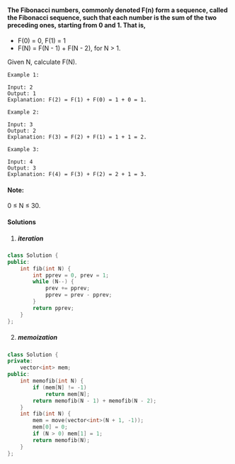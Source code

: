 #### The Fibonacci numbers, commonly denoted F(n) form a sequence, called the Fibonacci sequence, such that each number is the sum of the two preceding ones, starting from 0 and 1. That is,

- F(0) = 0,   F(1) = 1
- F(N) = F(N - 1) + F(N - 2), for N > 1.

Given N, calculate F(N).

 

```
Example 1:

Input: 2
Output: 1
Explanation: F(2) = F(1) + F(0) = 1 + 0 = 1.

Example 2:

Input: 3
Output: 2
Explanation: F(3) = F(2) + F(1) = 1 + 1 = 2.

Example 3:

Input: 4
Output: 3
Explanation: F(4) = F(3) + F(2) = 2 + 1 = 3.
```

 

#### Note:

0 ≤ N ≤ 30.

#### Solutions

1. ##### iteration

```cpp
class Solution {
public:
    int fib(int N) {
        int pprev = 0, prev = 1;
        while (N--) {
            prev += pprev;
            pprev = prev - pprev;
        }
        return pprev;
    }
};
```

2. ##### memoization

```cpp
class Solution {
private:
    vector<int> mem;
public:
    int memofib(int N) {
        if (mem[N] != -1)
            return mem[N];
        return memofib(N - 1) + memofib(N - 2);
    }
    int fib(int N) {
        mem = move(vector<int>(N + 1, -1));
        mem[0] = 0;
        if (N > 0) mem[1] = 1;
        return memofib(N);
    }
};
```